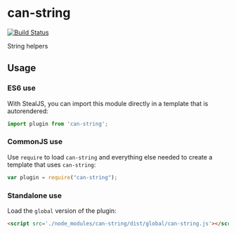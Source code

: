 # can-string

[![Build Status](https://travis-ci.org/canjs/can-string.svg?branch=master)](https://travis-ci.org/canjs/can-string)

String helpers

## Usage

### ES6 use

With StealJS, you can import this module directly in a template that is autorendered:

```js
import plugin from 'can-string';
```

### CommonJS use

Use `require` to load `can-string` and everything else
needed to create a template that uses `can-string`:

```js
var plugin = require("can-string");
```

### Standalone use

Load the `global` version of the plugin:

```html
<script src='./node_modules/can-string/dist/global/can-string.js'></script>
```
